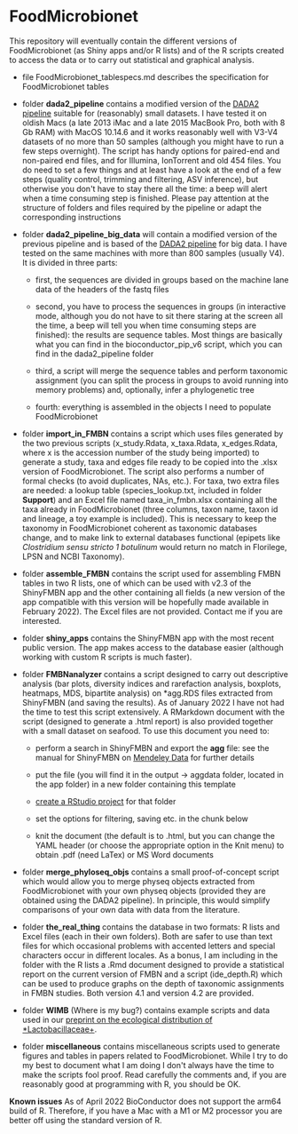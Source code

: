 # FoodMicrobionet

This repository will eventually contain the different versions of FoodMicrobionet (as Shiny apps and/or R lists) and of the R scripts created to access the data or to carry out statistical and graphical analysis.

-  file FoodMicrobionet\_tablespecs.md describes the specification for FoodMicrobionet tables

-   folder **dada2_pipeline** contains a modified version of the [DADA2 pipeline](https://benjjneb.github.io/dada2/tutorial.html) suitable for (reasonably) small datasets. I have tested it on oldish Macs (a late 2013 iMac and a late 2015 MacBook Pro, both with 8 Gb RAM) with MacOS 10.14.6 and it works reasonably well with V3-V4 datasets of no more than 50 samples (although you might have to run a few steps overnight). The script has handy options for paired-end and non-paired end files, and for Illumina, IonTorrent and old 454 files. You do need to set a few things and at least have a look at the end of a few steps (quality control, trimming and filtering, ASV inference), but otherwise you don't have to stay there all the time: a beep will alert when a time consuming step is finished. Please pay attention at the structure of folders and files required by the pipeline or adapt the corresponding instructions

-   folder **dada2_pipeline_big_data** will contain a modified version of the previous pipeline and is based of the [DADA2 pipeline](https://benjjneb.github.io/dada2/tutorial.html) for big data. I have tested on the same machines with more than 800 samples (usually V4). It is divided in three parts:

    -   first, the sequences are divided in groups based on the machine lane data of the headers of the fastq files

    -   second, you have to process the sequences in groups (in interactive mode, although you do not have to sit there staring at the screen all the time, a beep will tell you when time consuming steps are finished): the results are sequence tables. Most things are basically what you can find in the bioconductor_pip_v6 script, which you can find in the dada2_pipeline folder

    -   third, a script will merge the sequence tables and perform taxonomic assignment (you can split the process in groups to avoid running into memory problems) and, optionally, infer a phylogenetic tree

    -   fourth: everything is assembled in the objects I need to populate FoodMicrobionet
    
-   folder **import_in_FMBN** contains a script which uses files generated by the two previous scripts (x_study.Rdata, x_taxa.Rdata, x_edges.Rdata, where x is the accession number of the study being imported) to generate a study, taxa and edges file ready to be copied into the .xlsx version of FoodMicrobionet. The script also performs a number of formal checks (to avoid duplicates, NAs, etc.). For taxa, two extra files are needed: a lookup table (species_lookup.txt, included in folder **Support**) and an Excel file named taxa_in_fmbn.xlsx containing all the taxa already in FoodMicrobionet (three columns, taxon name, taxon id and lineage, a toy example is included). This is necessary to keep the taxonomy in FoodMicrobionet coherent as taxonomic databases change, and to make link to external databases functional (epipets like _Clostridium sensu stricto 1 botulinum_ would return no match in Florilege, LPSN and NCBI Taxonomy).  

-  folder **assemble_FMBN** contains the script used for assembling FMBN tables in two R lists, one of which can be used with v2.3 of the ShinyFMBN app and the other containing all fields (a new version of the app compatible with this version will be hopefully made available in February 2022). The Excel files are not provided. Contact me if you are interested. 

-  folder **shiny_apps** contains the ShinyFMBN app with the most recent public version. The app makes access to the database easier (although working with custom R scripts is much faster).  

-  folder **FMBNanalyzer** contains a script designed to carry out descriptive analysis (bar plots, diversity indices and rarefaction analysis, boxplots, heatmaps, MDS, bipartite analysis) on *agg.RDS files extracted from ShinyFMBN (and saving the results). As of January 2022 I have not had the time to test this script extensively. A RMarkdown document with the script (designed to generate a .html report) is also provided together with a small dataset on seafood.  To use this document you need to:

    - perform a search in ShinyFMBN and export the __agg__ file: see the manual for ShinyFMBN on [Mendeley Data](https://data.mendeley.com/datasets/8fwwjpm79y/4) for further details  

    - put the file (you will find it in the output -> aggdata folder, located in the app folder) in a new folder containing this template  

    - [create a RStudio project](https://support.rstudio.com/hc/en-us/articles/200526207-Using-RStudio-Projects) for that folder  

    - set the options for filtering, saving etc. in the chunk below  

    - knit the document (the default is to .html, but you can change the YAML header (or choose the appropriate option in the Knit menu) to obtain .pdf (need LaTex) or MS Word documents  
    
-  folder **merge_phyloseq_objs** contains a small proof-of-concept script which would allow you to merge physeq objects extracted from FoodMicrobionet with your own physeq objects (provided they are obtained using the DADA2 pipeline). In principle, this would simplify comparisons of your own data with data from the literature.  

- folder **the_real_thing** contains the database in two formats: R lists and Excel files (each in their own folders). Both are safer to use than text files for which occasional problems with accented letters and special characters occur in different locales. As a bonus, I am including in the folder with the R lists a .Rmd document designed to provide a statistical report on the current version of FMBN and a script (ide_depth.R) which can be used to produce graphs on the depth of taxonomic assignments in FMBN studies. Both version 4.1 and version 4.2 are provided.  

- folder **WIMB** (Where is my bug?) contains example scripts and data used in our [preprint on the ecological distribution of *Lactobacillaceae+](https://www.biorxiv.org/content/10.1101/2022.09.09.507241v1).

- folder **miscellaneous** contains miscellaneous scripts used to generate figures and tables in papers related to FoodMicrobionet. While I try to do my best to document what I am doing I don't always have the time to make the scripts fool proof. Read carefully the comments and, if you are reasonably good at programming with R, you should be OK.

__Known issues__
As of April 2022 BioConductor does not support the arm64 build of R. Therefore, if you have a Mac with a M1 or M2 processor you are better off using the standard version of R.
